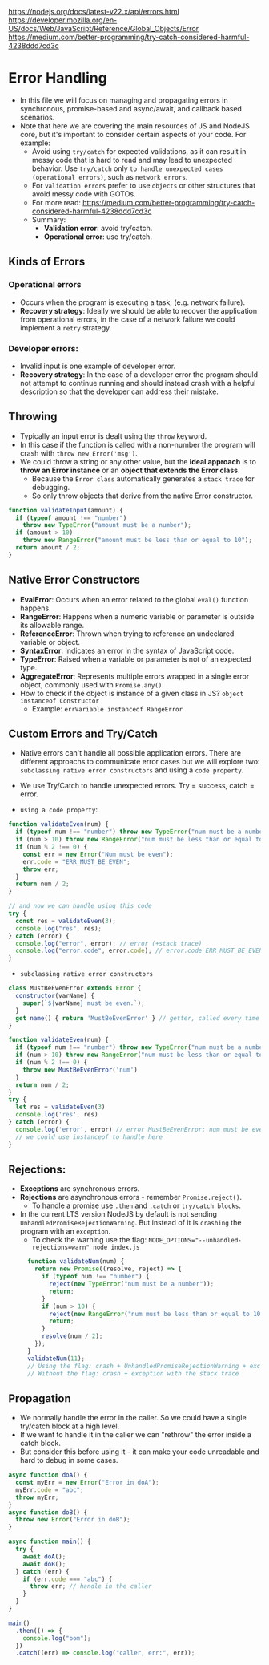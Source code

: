 https://nodejs.org/docs/latest-v22.x/api/errors.html
https://developer.mozilla.org/en-US/docs/Web/JavaScript/Reference/Global_Objects/Error
https://medium.com/better-programming/try-catch-considered-harmful-4238ddd7cd3c

# Error Handling

- In this file we will focus on managing and propagating errors in synchronous, promise-based and async/await, and callback based scenarios.
- Note that here we are covering the main resources of JS and NodeJS core, but it's important to consider certain aspects of your code. For example:
  - Avoid using `try/catch` for expected validations, as it can result in messy code that is hard to read and may lead to unexpected behavior. Use `try/catch` only `to handle unexpected cases (operational errors)`, such as `network errors`.
  - For `validation errors` prefer to use `objects` or other structures that avoid messy code with GOTOs.
  - For more read: https://medium.com/better-programming/try-catch-considered-harmful-4238ddd7cd3c
  - Summary:
    - **Validation error**: avoid try/catch.
    - **Operational error**: use try/catch.

## Kinds of Errors

### Operational errors

- Occurs when the program is executing a task; (e.g. network failure).
- **Recovery strategy**: Ideally we should be able to recover the application from operational errors, in the case of a network failure we could implement a `retry` strategy.

### Developer errors:

- Invalid input is one example of developer error.
- **Recovery strategy**: In the case of a developer error the program should not attempt to continue running and should instead crash with a helpful description so that the developer can address their mistake.

## Throwing

- Typically an input error is dealt using the `throw` keyword.
- In this case if the function is called with a non-number the program will crash with `throw new Error('msg')`.
- We could throw a string or any other value, but the **ideal approach** is to **throw an Error instance** or an **object that extends the Error class**.
  - Because the `Error class` automatically generates a `stack trace` for debugging.
  - So only throw objects that derive from the native Error constructor.

```javascript
function validateInput(amount) {
  if (typeof amount !== "number")
    throw new TypeError("amount must be a number");
  if (amount > 10)
    throw new RangeError("amount must be less than or equal to 10");
  return amount / 2;
}
```

## Native Error Constructors

- **EvalError**: Occurs when an error related to the global `eval()` function happens.
- **RangeError**: Happens when a numeric variable or parameter is outside its allowable range.
- **ReferenceError**: Thrown when trying to reference an undeclared variable or object.
- **SyntaxError**: Indicates an error in the syntax of JavaScript code.
- **TypeError**: Raised when a variable or parameter is not of an expected type.
- **AggregateError**: Represents multiple errors wrapped in a single error object, commonly used with `Promise.any()`.
- How to check if the object is instance of a given class in JS? `object instanceof Constructor`
  - Example: `errVariable instanceof RangeError`

## Custom Errors and Try/Catch

- Native errors can't handle all possible application errors. There are different approachs to communicate error cases but we will explore two: `subclassing native error constructors` and using a `code property`.
- We use Try/Catch to handle unexpected errors. Try = success, catch = error.

- `using a code property`:
```javascript
function validateEven(num) {
  if (typeof num !== "number") throw new TypeError("num must be a number");
  if (num > 10) throw new RangeError("num must be less than or equal to 10");
  if (num % 2 !== 0) {
    const err = new Error("Num must be even");
    err.code = "ERR_MUST_BE_EVEN";
    throw err;
  }
  return num / 2;
}

// and now we can handle using this code
try {
  const res = validateEven(3);
  console.log("res", res);
} catch (error) {
  console.log("error", error); // error (+stack trace)
  console.log("error.code", error.code); // error.code ERR_MUST_BE_EVEN (code can be used to handle the error)
}
```

- `subclassing native error constructors`
```javascript
class MustBeEvenError extends Error {
  constructor(varName) {
    super(`${varName} must be even.`);
  }
  get name() { return 'MustBeEvenError' } // getter, called every time when: errorVariable.name
}

function validateEven(num) {
  if (typeof num !== "number") throw new TypeError("num must be a number");
  if (num > 10) throw new RangeError("num must be less than or equal to 10");
  if (num % 2 !== 0) {
    throw new MustBeEvenError('num')
  }
  return num / 2;
}
try {
  let res = validateEven(3)
  console.log('res', res)
} catch (error) {
  console.log('error', error) // error MustBeEvenError: num must be even. (+stack trace)
  // we could use instanceof to handle here
}
```

## Rejections:

- **Exceptions** are synchronous errors.
- **Rejections** are asynchronous errors - remember `Promise.reject()`.
  - To handle a promise use `.then` and `.catch` or `try/catch blocks`.
- In the current LTS version NodeJS by default is not sending `UnhandledPromiseRejectionWarning`. But instead of it is `crashing` the program with an `exception`.
  - To check the warning use the flag: `NODE_OPTIONS="--unhandled-rejections=warn" node index.js`
  ```javascript
    function validateNum(num) {
      return new Promise((resolve, reject) => {
        if (typeof num !== "number") {
          reject(new TypeError("num must be a number"));
          return;
        }
        if (num > 10) {
          reject(new RangeError("num must be less than or equal to 10"));
          return;
        }
        resolve(num / 2);
      });
    }
    validateNum(11);
    // Using the flag: crash + UnhandledPromiseRejectionWarning + exception with the stack trace
    // Without the flag: crash + exception with the stack trace
  ```

## Propagation

- We normally handle the error in the caller. So we could have a single try/catch block at a high level.
- If we want to handle it in the caller we can "rethrow" the error inside a catch block.
- But consider this before using it - it can make your code unreadable and hard to debug in some cases.
```javascript
async function doA() {
  const myErr = new Error("Error in doA");
  myErr.code = "abc";
  throw myErr;
}
async function doB() {
  throw new Error("Error in doB");
}

async function main() {
  try {
    await doA();
    await doB();
  } catch (err) {
    if (err.code === "abc") {
      throw err; // handle in the caller
    }
  }
}

main()
  .then(() => {
    console.log("bom");
  })
  .catch((err) => console.log("caller, err:", err));
```
